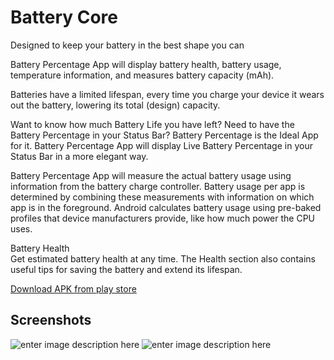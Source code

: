 # Battery Core

Designed to keep your battery in the best shape you can

Battery Percentage App will display battery health, battery usage, temperature information, and measures battery capacity (mAh).

Batteries have a limited lifespan, every time you charge your device it wears out the battery, lowering its total (design) capacity.

Want to know how much Battery Life you have left? Need to have the Battery Percentage in your Status Bar? Battery Percentage is the Ideal App for it. Battery Percentage App will display Live Battery Percentage in your Status Bar in a more elegant way.

Battery Percentage App will measure the actual battery usage using information from the battery charge controller. Battery usage per app is determined by combining these measurements with information on which app is in the foreground. Android calculates battery usage using pre-baked profiles that device manufacturers provide, like how much power the CPU uses.

Battery Health  
Get estimated battery health at any time. The Health section also contains useful tips for saving the battery and extend its lifespan.

[Download APK from play store](https://play.google.com/store/apps/details?id=batterysaver.batterychargingapp.batterypercentage.batterywidget&hl=en_IN&gl=US)

## Screenshots
![enter image description here](https://raw.githubusercontent.com/shrine2000/Battery-Core/master/other/graphics/Xd1%20%E2%80%93%2010.png)
![enter image description here](https://raw.githubusercontent.com/shrine2000/Battery-Core/master/other/graphics/Xd1%20%E2%80%93%2011.png)